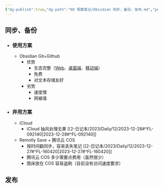 ```yaml
---
{"dg-publish":true,"dg-path":"08 零散笔记/Obsidian 同步、备份、发布.md","permalink":"/08 零散笔记/Obsidian 同步、备份、发布/","created":"2023-12-27","updated":"2024-04-10"}
---
```


## 同步、备份

- ### 使用方案
	- Obsidian Git+Github
		- 优势
			- 生态完整（[Web](https://github.com/)、[桌面端](https://desktop.github.com/)、[移动端](https://github.com/mobile)）
			- 免费
			- 对文本存储友好
		- 劣势
			- 速度慢
			- 网被墙
- ### 弃用方案
	- iCloud
		- iCloud 抽风处理无果 [[2-日记本/2023/Daily/12/2023-12-28#^FL-092140\|2023-12-28#^FL-092140]]
	- Remotly Save + 腾讯云 COS
		- 按时间戳同步，容易丢失笔记 [[2-日记本/2023/Daily/12/2023-12-27#^FL-160420\|2023-12-27#^FL-160420]]
		- 腾讯云 COS 多少需要点费用（虽然很少）
		- 图床放在 COS 容易盗刷（目前没有访问速度要求）


## 发布